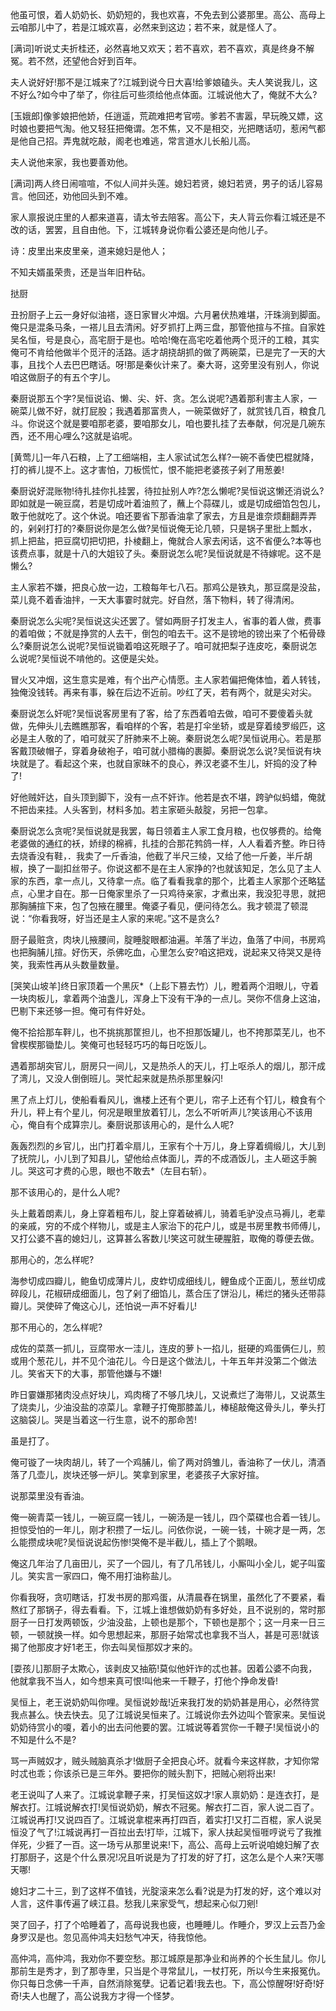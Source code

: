 <!-- { "loadSidebar": true } -->
他虽可恨，着人奶奶长、奶奶短的，我也欢喜，不免去到公婆那里。高公、高母上云咱那儿中了，若是江城欢喜，必然来到这边；若不来，就是怪人了。

[满词]听说丈夫折桂还，必然喜地又欢天；若不喜欢，若不喜欢，真是终身不解冤。若不然，还望他合好到百年。

夫人说好好!那不是江城来了?江城到说今日大喜!给爹娘磕头。夫人笑说我儿，这不好么?如今中了举了，你往后可些须给他点体面。江城说他大了，俺就不大么?

[玉娥郎]像爹娘把他娇，任逍遥，荒疏难把考官唠。爹若不害嚣，早玩晚又嫖，这时娘也要把气淘。他又轻狂把俺谓。怎不焦，又不是相交，光把瞎话叨，惹闲气都是他自己招。弄鬼就吃敲，阁老也难逃，常言道水儿长船儿高。

夫人说他来家，我也要善劝他。

[满词]两人终日闹喧喧，不似人间并头莲。媳妇若贤，媳妇若贤，男子的话儿容易言。他回还，劝他回头到不难。

家人禀报说庄里的人都来道喜，请太爷去陪客。高公下，夫人背云你看江城还是不改的话，罢罢，且自由他。下，江城转身说你看公婆还是向他儿子。

诗：皮里出来皮里亲，道来媳妇是他人；

不知夫婿虽荣贵，还是当年旧杵砧。

挞厨

丑扮厨子上云一身好似油褡，逐日家冒火冲烟。六月暑伏热难堪，汗珠淌到脚面。俺只是混条马条，一褡儿且去清闲。好歹抓打上两三盘，那管他揎与不揎。自家姓吴名恒，号是良心，高宅厨于是也。哈哈!俺在高宅吃着他两个觅汗的工粮，其实俺可不肯给他做半个觅汗的活路。适才胡挠胡抓的做了两碗菜，已是完了一天的大事，且找个人去巴巴瞎话。呀!那是秦伙计来了。秦大哥，这旁里没有别人，你说咱这做厨子的有五个字儿。

秦厨说那五个字?吴恒说谄、懒、尖、奸、贪。怎么说呢?遇着那利害主人家，一碗菜儿做不好，就打屁股；我遇着那富贵人，一碗菜做好了，就赏钱几百，粮食几斗。你说这个就是要咱那老婆，要咱那女儿，咱也要扎挂了去奉献，何况是几碗东西，还不用心哩么?这就是谄呢。

[黄莺儿]一年八石粮，上了工细端相，主人家试试怎么样?一碗不香使巴棍就降，打的裤儿提不上。这才害怕，刀板慌忙，恨不能把老婆孩子剁了用葱姜!

秦厨说好混账物!待扎挂你扎挂罢，待拉扯别人咋?怎么懒呢?吴恒说这懒还消说么?即如就是一碗豆腐，若是切成叶着油煎了，蘸上个蒜碟儿，或是切成细馅包包儿，敢于他就吃了。这个休说。咱还要省下那香油拿了家去，方且是谁奈烦翻翻弄弄的，剁剁打打的?秦厨说你是怎么做?吴恒说俺无论几顿，只是锅子里批上瓢水，抓上把盐，把豆腐切把切把，扑棱翻上，俺就合人家去闲话，这不省便么?本等也该费点事，就是十八的大姐铰了头。秦厨说怎么呢?吴恒说就是不待嫁呢。这不是懒么?

主人家若不嫌，把良心放一边，工粮每年七八石。那鸡公是铁丸，那豆腐是没盐，菜儿竟不着香油拌，一天大事霎时就完。好自然，落下物料，转了得清闲。

秦厨说怎么尖呢?吴恒说这尖还罢了。譬如两厨子打发主人，省事的着人做，费事的着咱做；不就是挣赏的人去干，倒包的咱去干。这不是镑地的镑出来了个柘骨碌么?秦厨说怎么说呢?吴恒说锄着咱这死眼子了。咱可就把梨子连皮吃，秦厨说怎么说呢?吴恒说不啃他的。这便是尖处。

冒火又冲烟，这生意实是难，有个出产心情愿。主人家若偏把俺体恤，着人转钱，独俺没钱转。再来有事，躲在后边不近前。吵红了天，若有两个，就是尖对尖。

秦厨说怎么奸呢?吴恒说客房里有了客，给了东西着咱去做，咱可不要傻着头就做，先伸头儿去瞧瞧那客，看咱样的个客，若是打伞坐轿，或是穿着绫罗缎匹，这必是主人敬的了，咱可就买了肝肺来不上碗。秦厨说怎么呢?吴恒说用心。若是那客戴顶破帽子，穿着身破袍子，咱可就小腊梅的裹脚。秦厨说怎么说?吴恒说有块块就是了。看起这个来，也就自家昧不的良心，养汉老婆不生儿，奸捣的没了种了!

好他贼奸达，自头顶到脚下，没有一点不奸诈。他若是衣不堪，跨驴似蚂蜡，俺就不把齿来挂。人头客到，材料多加。若主家砸头敲腚，另把一包拿。

秦厨说怎么贪呢?吴恒说就是我罢，每日领着主人家工食月粮，也仅够费的。给俺老婆做的通红的袄，娇绿的棉裤，扎挂的合那花鹁鸽一样，人人看着齐整。昨日待去烧香没有鞋，．我卖了一斤香油，他截了半尺三绫，又给了他一斤姜，半斤胡椒，换了一副扣丝带子。你说这都不是在主人家挣的?也就该知足，怎么见了主人家的东西，拿一点儿，又待拿一点。临了看看我拿的那个，比着主人家那个还略猛点，心里才自在。那一日俺家里杀了一只鸡待亲家，才煮出来，我没犯寻思，就把那胸脯揎下来，包了包掖在腰里。俺婆子看见，便问待怎么。我才顿混了顿混说：“你看我呀，好当还是主人家的来呢。”这不是贪么?

厨子最赃贪，肉块儿掖腰间，腚睡腚眼都油遍。羊落了半边，鱼落了中间，书房鸡也把胸脯儿揎。好伤天，杀佛吃血，心里怎么安?咱这把戏，说起来又待哭又是待笑，我索性再从头数量数量。

[哭笑山坡羊]终日家顶着一个黑灰*（上髟下篡去竹）儿，瞪着两个泪眼儿，守着一块肉板儿，拿着两个油盏儿，浑身上下没有干净的一点儿。哭你不信身上这油，巴剔下来还够一担。俺可有件好处。

俺不拾拾那车靽儿，也不挑挑那筐担儿，也不担那饭罐儿，也不挎那菜芜儿，也不曾楔楔那锄垫儿。笑俺可也轻轻巧巧的每日吃饭儿。

遇着那胡突官儿，厨房只一间儿，又是热杀人的天儿，打上呕杀人的烟儿，那汗成了湾儿，又没人倒倒班儿。哭忙起来就是热杀那里躲闪!

黑了点上灯儿，使船看看风儿，谯楼上还有个更儿，帘子上还有个钉儿，粮食有个升儿，秤上有个星儿，何况是眼里放着钉儿，怎么不听听声儿?笑该用心不该用心，俺自有个成算宗儿。秦厨说那该用心的，是什么人呢?

轰轰烈烈的乡官儿，出门打着伞扇儿，王家有个十万儿，身上穿着绸缎儿，大儿到了抚院儿，小儿到了知县儿，望他给点体面儿，弄的不成酒饭儿，主人砸这手腕儿。哭这可才费的心思，眼也不敢去*（左目右斩）。

那不该用心的，是什么人呢?

头上戴着朗素儿，身上穿着粗布儿，腚上穿着破裤儿，骑着毛驴没点马褥儿，老辈的亲戚，穷的不成个样物儿，或是主人家治下的花户儿，或是书房里教书师傅儿，又打公婆不喜的媳妇儿，这算甚么客数儿!笑这可就生硬腥脏，取俺的尊便去做。

那用心的，怎么样呢?

海参切成四瓣儿，鲍鱼切成薄片儿，皮蚱切成细线儿，鲤鱼成个正面儿，葱丝切成碎段儿，花椒研成细面儿，包了剁了细馅儿，蒸合压了饼沿儿，稀烂的猪头还带蒜瓣儿。哭使碎了俺这心儿，还怕说一声不好看儿!

那不用心的，怎么样呢?

成佐的菜蒸一抓儿，豆腐带水一洼儿，连皮的萝卜一掐儿，挺硬的鸡蛋俩仨儿，煎或用个葱花儿，并不见个油花儿。今日是这个做法儿，十年五年并没第二个做法儿。笑省天下的大事，那管他嫌与不嫌!

昨日霎嫌那猪肉没点好块儿，鸡肉槣了不够几块儿，又说煮烂了海带儿，又说蒸生了烧卖儿，少油没盐的凉菜儿。拿鞭子打俺那膝盖儿，棒槌敲俺这骨头儿，拳头打这脑袋儿。哭是当着这一行生意，说不的那命苦!

虽是打了。

俺可镟了一块肉胡儿，转了一个鸡脯儿，偷了两对鸽雏儿，香油称了一伏儿，清酒落了几壶儿，炭块还够一炉儿。笑拿到家里，老婆孩子大家好揎。

说那菜里没有香油。

俺一碗青菜一钱儿，一碗豆腐一钱儿，一碗汤是一钱儿，四个菜碟也合着一钱儿。担惊受怕的一年儿，刚才积攒了一坛儿。问依你说，一碗一钱，十碗才是一两，怎么能攒成块呢?吴恒说说起伤惨!哭俺不是半截儿，插上了个鹅眼。

俺这几年治了几亩田儿，买了一个园儿，有了几吊钱儿，小厮叫小全儿，妮子叫蛮儿。笑实言一家四口，俺不用打油称盐儿。

你看我呀，贪叨瞎话，打发书房的那鸡蛋，从清晨舂在锅里，虽然化了不要紧，看熬红了那锅子，得去看看。下，江城上谁想做奶奶有多好处，且不说别的，常时那厨子一日打发两顿饭，少油没盐，上顿也是那个，下顿也是那个；这一月来一日三顿，一顿就换一样。如今思想起来，那厨子始常忒也拿我不当人，甚是可恶!就该揭了他那皮才好1老王，你去叫吴恒那奴才来的。

[耍孩儿]那厨子太欺心，该剥皮又抽筋!莫似他奸诈的忒也甚。因着公婆不向我，他就拿我不当人，如今想来真可恨!叫他来一千鞭子，打他个挣命发昏!

吴恒上，老王说奶奶叫你哩。吴恒说妙哉!近来我打发的奶奶甚是用心，必然待赏我点甚么。快去快去。见了江城说吴恒来了。江城说你去外边叫个管家来。吴恒说奶奶待赏小的嗄，着小的出去问他要的罢。江城说等着赏你一千鞭子!吴恒说小的不知是什么不是?

骂一声贼奴才，贼头贼脑真杀才!做厨子全把良心坏。就看今来这样款，才知你常时忒也乖；你该杀已是三年外。要把你的贼头割下，把贼心剜将出来!

老王说叫了人来了。江城说拿鞭子来，打吴恒这奴才!家人禀奶奶：是连衣打，是解衣打。江城说解衣打!吴恒说奶奶，解衣不冠冕。解衣打二百，家人说二百了。江城说再打!又说四百了。江城说拿棍来再打四百，着实打!又打二百棍，家人说吴恒没了气了!江城说再打一百拉出去!打毕，江城下，家人扶起吴恒啀哼说亏了我推佯死，少捱了一百。这一场亏从那里说来!下，高公、高母上云听说咱媳妇解了衣打那厨子，这是个什么景况!况且听说是为了打发的好了打，这怎么是个人来?天哪天哪!

媳妇才二十三，到了这样不值钱，光腚滚来怎么看?说是为打发的好，这个难以对人言，这件事传遍了峡江县。愁我儿来家受气，想起来心似刀剜!

哭了回子，打了个哈睡着了，高母说我也疲，也睡睡儿。作睡介，罗汉上云吾乃金身罗汉是也。忽见高仲鸿夫妇愁气冲天，待我惊他。

高仲鸿，高仲鸿，我劝你不要空愁。那江城原是那净业和尚养的个长生鼠儿。你儿那前生是秀才，到了那寺里，只当是个寻常鼠儿，一杖打死，所以今生来报冤仇。你只每日念佛一千声，自然消除冤孽。记着记着!我去也。下，高公惊醒呀!好奇!好奇!夫人也醒了，高公说我方才得一个怪梦。

